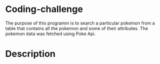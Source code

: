 # Coding-challenge
The purpose of this programm is to search a particular pokemon from a table that contains all the pokemon and some of their attributes. The pokemon data was fetched using Poke Api.
# Description
